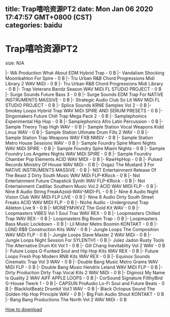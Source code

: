 
title: Trap嘻哈资源PT2
date: Mon Jan 06 2020 17:47:57 GMT+0800 (CST)    
categories: baidu
---

# Trap嘻哈资源PT2
size: N/A
 
 
|- WA Production What About EDM Hybrid Trap - 0 B
|- Vandalism Shocking Moombahton For Spire - 0 B
|- Tru Urban R&B Chord Progressions Midi Library 2 WAV MiDi - 0 B
|- Tru Urban R&B Chord Progressions Midi Library - 0 B
|- Trap Veterans Bandz Season WAV MiDi FL STUDiO PROJECT - 0 B
|- Surge Sounds Future Bass 3 - 0 B
|- Surge Sounds EDM Trap For NATiVE iNSTRUMENTS MASSiVE - 0 B
|- Strategic Audio Club So Lit WAV MiDi FL STUDiO PROJECT - 0 B
|- Splice Sounds KRNE Samples Vol 2 - 0 B
|- Smokey Loops Hybrid Trap WAV MiDi SPiRE AND SERUM PRESETS - 0 B
|- Singomakers Future Chill Trap Mega Pack 2 - 0 B
|- Samplephonics Experimental Hip Hop - 0 B
|- Samplephonics Afro Latin Percussion - 0 B
|- Sample Theory Trap High WAV - 0 B
|- Sample Station Vocal Weapons Kidd Linus WAV - 0 B
|- Sample Station Ultimate Drum Fills 2 WAV - 0 B
|- Sample Station Trap Weapons WAV FXB NMSV - 0 B
|- Sample Station Metro House Sessions WAV - 0 B
|- Sample Foundry Spire Miami Nights WAV MiDi SPiRE - 0 B
|- Sample Foundry Spire Miami Nights - 0 B
|- Sample Foundry Los Angeles Nights WAV MiDi SPiRE - 0 B
|- Sample Foundry Chamber Pop Elements ACID WAV MIDI - 0 B
|- RawHipHop - 0 B
|- Pulsed Records Ministry Of House WAV MiDi - 0 B
|- Oxgaz The Mustard 3 For NATiVE iNSTRUMENTS MASSiVE - 0 B
|- NST Entertainment Release Of The Beast 2 Dirty South Music WAV MiDi FLP-KRock - 0 B
|- Nst Entertainment Future Chapstick Synth WAV FLP-KRock - 0 B
|- Nst Entertainment Cadillac Southern Music Vol.2 ACID WAV MIDI FLP - 0 B
|- Nine 8 Audio String FreakAzoid-WAV-MIDI-FL - 0 B
|- Nine 8 Audio Night Vision Club WAV MiDi FLP LiVE - 0 B
|- Nine 8 Audio Dirty South Street Freaks ACID WAV MIDI FLP - 0 B
|- Niche Audio - Underground Trap Ableton Live 9 - 0 B
|- MONEYMVKVZ The Gold Kit WAV - 0 B
|- Loopmasters VIBES Vol 1 Soul Trax WAV REX - 0 B
|- Loopmasters Chilled Trap WAV REX - 0 B
|- Loopmasters Big Room Trap - 0 B
|- Loopmasters Bass Music Lockdown - 0 B
|- Lil Mister Metro Boomin KONTAKT - 0 B
|- LGND R$B Construction Kits WAV - 0 B
|- Jungle Loops The Composition WAV MiDi FLP - 0 B
|- Jungle Loops Slave Master 2 WAV MiDi - 0 B
|- Jungle Loops Night Session For SYLENTH1 - 0 B
|- Julez Jadon Rusty Tools The Alternative Drum Kit Vol 1 - 0 B
|- Gill Chang Inevitablity Vol 2 WAV - 0 B
|- Future Loops G-Funked Soul and Hip Hop Kits WAV REX - 0 B
|- Future Loops Fresh Pop Modern RNB Kits WAV REX - 0 B
|- Equinox Sounds Cinematic Trap Vol 3 WAV - 0 B
|- Double Bang Music Metro Grams WAV MiDi FLP - 0 B
|- Double Bang Music Hendrix Leland WAV MiDi FLP - 0 B
|- Dirty Production Dirty Trap Vocal Kits 2 WAV MiDi - 0 B
|- Diginoiz My Name Is Quality 2 WAV AiFF APPLE LOOPS - 0 B
|- CorSound Signature FilthyBird G-House Twerk 1 - 0 B
|- CAPSUN ProAudio Lo-Fi Soul and Future Beats - 0 B
|- BlacklistBeatz Drumkit Vol.1 WAV - 0 B
|- Black Octopus Sound The Golden Hip Hop Principle WAV - 0 B
|- Big Fish Audio Shout KONTAKT - 0 B
|- Bang Bang Productions The North Vol 2 WAV MiDi - 0 B

[How to download](https://bpcam.bemobtrk.com/go/2ceec3aa-1ca2-46d6-b9ff-aaa5c184517c?jno=3763)